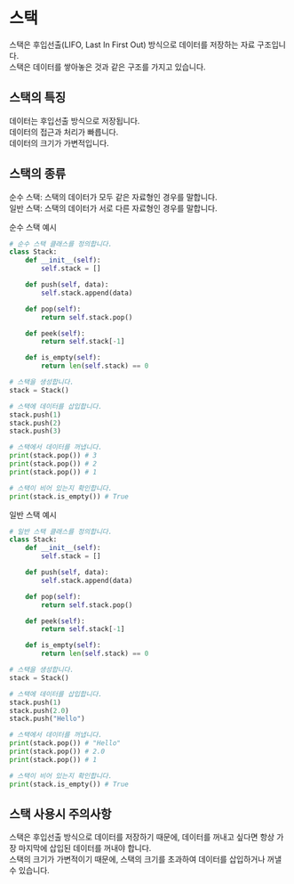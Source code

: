 <h1>스택</h1>

스택은 후입선출(LIFO, Last In First Out) 방식으로 데이터를 저장하는 자료 구조입니다.<br/>
스택은 데이터를 쌓아놓은 것과 같은 구조를 가지고 있습니다.

<h2>스택의 특징</h2>

데이터는 후입선출 방식으로 저장됩니다.<br/>
데이터의 접근과 처리가 빠릅니다.<br/>
데이터의 크기가 가변적입니다.<br/>

<h2>스택의 종류</h2>

순수 스택: 스택의 데이터가 모두 같은 자료형인 경우를 말합니다.<br/>
일반 스택: 스택의 데이터가 서로 다른 자료형인 경우를 말합니다.<br/>

순수 스택 예시

```Python
# 순수 스택 클래스를 정의합니다.
class Stack:
    def __init__(self):
        self.stack = []

    def push(self, data):
        self.stack.append(data)

    def pop(self):
        return self.stack.pop()

    def peek(self):
        return self.stack[-1]

    def is_empty(self):
        return len(self.stack) == 0

# 스택을 생성합니다.
stack = Stack()

# 스택에 데이터를 삽입합니다.
stack.push(1)
stack.push(2)
stack.push(3)

# 스택에서 데이터를 꺼냅니다.
print(stack.pop()) # 3
print(stack.pop()) # 2
print(stack.pop()) # 1

# 스택이 비어 있는지 확인합니다.
print(stack.is_empty()) # True

```

일반 스택 예시

```Python
# 일반 스택 클래스를 정의합니다.
class Stack:
    def __init__(self):
        self.stack = []

    def push(self, data):
        self.stack.append(data)

    def pop(self):
        return self.stack.pop()

    def peek(self):
        return self.stack[-1]

    def is_empty(self):
        return len(self.stack) == 0

# 스택을 생성합니다.
stack = Stack()

# 스택에 데이터를 삽입합니다.
stack.push(1)
stack.push(2.0)
stack.push("Hello")

# 스택에서 데이터를 꺼냅니다.
print(stack.pop()) # "Hello"
print(stack.pop()) # 2.0
print(stack.pop()) # 1

# 스택이 비어 있는지 확인합니다.
print(stack.is_empty()) # True

```

<h2>스택 사용시 주의사항</h2>

스택은 후입선출 방식으로 데이터를 저장하기 때문에, 데이터를 꺼내고 싶다면 항상 가장 마지막에 삽입된 데이터를 꺼내야 합니다.<br/>
스택의 크기가 가변적이기 때문에, 스택의 크기를 초과하여 데이터를 삽입하거나 꺼낼 수 있습니다.<br/>